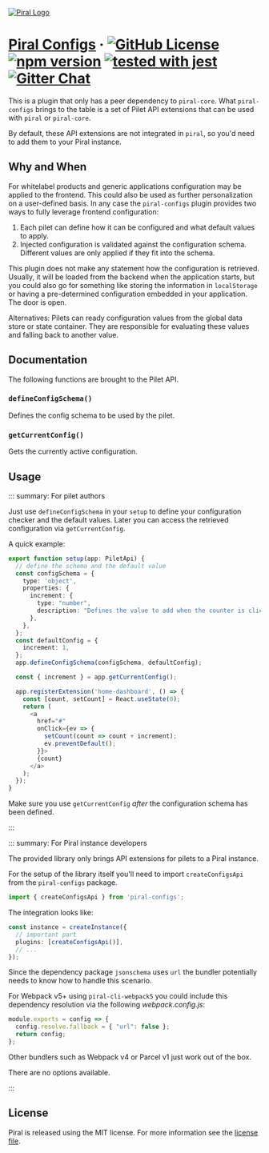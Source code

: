 [![Piral Logo](https://github.com/smapiot/piral/raw/main/docs/assets/logo.png)](https://piral.io)

# [Piral Configs](https://piral.io) &middot; [![GitHub License](https://img.shields.io/badge/license-MIT-blue.svg)](https://github.com/smapiot/piral/blob/main/LICENSE) [![npm version](https://img.shields.io/npm/v/piral-configs.svg?style=flat)](https://www.npmjs.com/package/piral-configs) [![tested with jest](https://img.shields.io/badge/tested_with-jest-99424f.svg)](https://jestjs.io) [![Gitter Chat](https://badges.gitter.im/gitterHQ/gitter.png)](https://gitter.im/piral-io/community)

This is a plugin that only has a peer dependency to `piral-core`. What `piral-configs` brings to the table is a set of Pilet API extensions that can be used with `piral` or `piral-core`.

By default, these API extensions are not integrated in `piral`, so you'd need to add them to your Piral instance.

## Why and When

For whitelabel products and generic applications configuration may be applied to the frontend. This could also be used as further personalization on a user-defined basis. In any case the `piral-configs` plugin provides two ways to fully leverage frontend configuration:

1. Each pilet can define how it can be configured and what default values to apply.
2. Injected configuration is validated against the configuration schema. Different values are only applied if they fit into the schema.

This plugin does not make any statement how the configuration is retrieved. Usually, it will be loaded from the backend when the application starts, but you could also go for something like storing the information in `localStorage` or having a pre-determined configuration embedded in your application. The door is open.

Alternatives: Pilets can ready configuration values from the global data store or state container. They are responsible for evaluating these values and falling back to another value.

## Documentation

The following functions are brought to the Pilet API.

### `defineConfigSchema()`

Defines the config schema to be used by the pilet.

### `getCurrentConfig()`

Gets the currently active configuration.

## Usage

::: summary: For pilet authors

Just use `defineConfigSchema` in your `setup` to define your configuration checker and the default values. Later you can access the retrieved configuration via `getCurrentConfig`.

A quick example:

```ts
export function setup(app: PiletApi) {
  // define the schema and the default value
  const configSchema = {
    type: 'object',
    properties: {
      increment: {
        type: "number",
        description: "Defines the value to add when the counter is clicked.",
      },
    },
  };
  const defaultConfig = {
    increment: 1,
  };
  app.defineConfigSchema(configSchema, defaultConfig);

  const { increment } = app.getCurrentConfig();

  app.registerExtension('home-dashboard', () => {
    const [count, setCount] = React.useState(0);
    return (
      <a
        href="#"
        onClick={ev => {
          setCount(count => count + increment);
          ev.preventDefault();
        }}>
        {count}
      </a>
    );
  });
}
```

Make sure you use `getCurrentConfig` *after* the configuration schema has been defined.

:::

::: summary: For Piral instance developers

The provided library only brings API extensions for pilets to a Piral instance.

For the setup of the library itself you'll need to import `createConfigsApi` from the `piral-configs` package.

```ts
import { createConfigsApi } from 'piral-configs';
```

The integration looks like:

```ts
const instance = createInstance({
  // important part
  plugins: [createConfigsApi()],
  // ...
});
```

Since the dependency package `jsonschema` uses `url` the bundler potentially needs to know how to handle this scenario.

For Webpack v5+ using `piral-cli-webpack5` you could include this dependency resolution via the following *webpack.config.js*:

```js
module.exports = config => {
  config.resolve.fallback = { "url": false };
  return config;
};
```

Other bundlers such as Webpack v4 or Parcel v1 just work out of the box.

There are no options available.

:::

## License

Piral is released using the MIT license. For more information see the [license file](./LICENSE).
